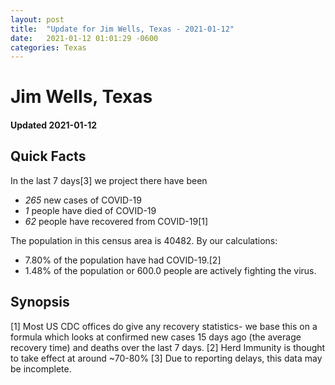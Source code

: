 ```yaml
---
layout: post
title:  "Update for Jim Wells, Texas - 2021-01-12"
date:   2021-01-12 01:01:29 -0600
categories: Texas
---
```


# Jim Wells, Texas
#### Updated 2021-01-12

## Quick Facts

In the last 7 days[3] we project there have been
- *265* new cases of COVID-19
- *1* people have died of COVID-19
- *62* people have recovered from COVID-19[1]

The population in this census area is 40482. By our calculations:
- 7.80% of the population have had COVID-19.[2]
- 1.48% of the population or 600.0 people are actively fighting the virus.

## Synopsis




[1] Most US CDC offices do give any recovery statistics- we base this on a formula which looks at confirmed new cases
15 days ago (the average recovery time) and deaths over the last 7 days.
[2] Herd Immunity is thought to take effect at around ~70-80%
[3] Due to reporting delays, this data may be incomplete. 
    